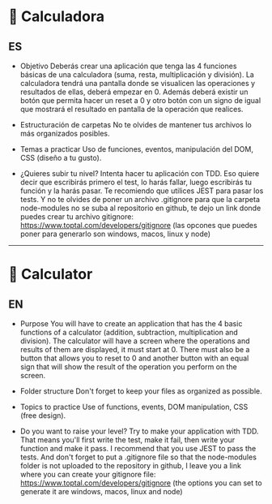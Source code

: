 # 🧮 Calculadora

## ES

- Objetivo
  Deberás crear una aplicación que tenga las 4 funciones básicas de una calculadora (suma, resta, multiplicación y división).
  La calculadora tendrá una pantalla donde se visualicen las operaciones y resultados de ellas, deberá empezar en 0.
  Además deberá existir un botón que permita hacer un reset a 0 y otro botón con un signo de igual que mostrará el resultado en pantalla de la operación que realices.

- Estructuración de carpetas
  No te olvides de mantener tus archivos lo más organizados posibles.

- Temas a practicar
  Uso de funciones, eventos, manipulación del DOM, CSS (diseño a tu gusto).

- ¿Quieres subir tu nivel?
  Intenta hacer tu aplicación con TDD. Eso quiere decir que escribirás primero el test, lo harás fallar, luego escribirás tu función y la harás pasar. Te recomiendo que utilices JEST para pasar los tests. Y no te olvides de poner un archivo .gitignore para que la carpeta node-modules no se suba al repositorio en github, te dejo un link donde puedes crear tu archivo gitignore:
  https://www.toptal.com/developers/gitignore (las opcones que puedes poner para generarlo son windows, macos, linux y node)

---

# 🧮 Calculator

## EN

- Purpose
  You will have to create an application that has the 4 basic functions of a calculator (addition, subtraction, multiplication and division).
  The calculator will have a screen where the operations and results of them are displayed, it must start at 0.
  There must also be a button that allows you to reset to 0 and another button with an equal sign that will show the result of the operation you perform on the screen.

- Folder structure
  Don't forget to keep your files as organized as possible.

- Topics to practice
  Use of functions, events, DOM manipulation, CSS (free design).

- Do you want to raise your level?
  Try to make your application with TDD. That means you'll first write the test, make it fail, then write your function and make it pass. I recommend that you use JEST to pass the tests. And don't forget to put a .gitignore file so that the node-modules folder is not uploaded to the repository in github, I leave you a link where you can create your gitignore file:
  https://www.toptal.com/developers/gitignore (the options you can set to generate it are windows, macos, linux and node)
